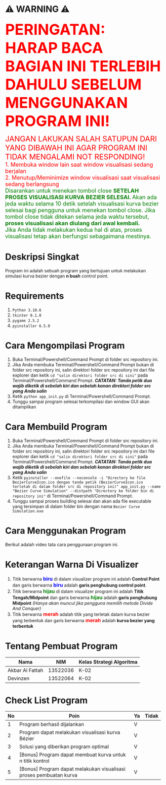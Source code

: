 # ⚠️ WARNING ⚠️
<font color="red" size= "20"><strong>PERINGATAN: HARAP BACA BAGIAN INI TERLEBIH DAHULU SEBELUM MENGGUNAKAN PROGRAM INI!</strong></font> <br>

<font color="red" size = "5">JANGAN LAKUKAN SALAH SATUPUN DARI YANG DIBAWAH INI AGAR PROGRAM INI TIDAK MENGALAMI NOT RESPONDING! </font><br>
<font color="red" size = "4">1. Membuka window lain saat window visualisasi sedang berjalan</font><br>
<font color="red" size = "4">2. Menutup/Meminimize window visualisasi saat visualisasi sedang berlangsung</font><br>
<font color="green" size = "4"> Disarankan untuk menekan tombol close <b>SETELAH PROSES VISUALISASI KURVA BEZIER SELESAI. </b>Akan ada jeda waktu selama 10 detik setelah visualisasi kurva bezier selesai bagi pengguna untuk menekan tombol close. Jika tombol close tidak ditekan selama jeda waktu tersebut, <b>proses visualisasi akan diulang dari awal kembali.</b>  </font><br>
<font color="green" size = "4">Jika Anda tidak melakukan kedua hal di atas, proses visualisasi tetap akan berfungsi sebagaimana mestinya.</font><br>
# Deskripsi Singkat
Program ini adalah sebuah program yang bertujuan untuk melakukan simulasi kurva bezier dengan **n buah** control point.

# Requirements
1. ```Python 3.10.6```
2. ```tkinter 0.1.0```
3. ```pygame 2.5.2```
4. ```pyinstaller 6.5.0```

# Cara Mengompilasi Program
1. Buka Terminal/Powershell/Command Prompt di folder src repository ini.
2. Jika Anda membuka Terminal/Powershell/Command Prompt bukan di folder src repository ini, salin direktori folder src repository ini dari file explorer dan ketik ``` cd "salin direktori folder src di sini" ``` pada Terminal/Powershell/Command Prompt. ***CATATAN: Tanda petik dua wajib diketik di sebelah kiri dan sebelah kanan direktori folder src yang Anda salin***
3. Ketik ```python app_init.py``` di Terminal/Powershell/Command Prompt.
4. Tunggu sampai program selesai terkompilasi dan window GUI akan ditampilkan

# Cara Membuild Program
1. Buka Terminal/Powershell/Command Prompt di folder src repository ini.
2. Jika Anda membuka Terminal/Powershell/Command Prompt bukan di folder src repository ini, salin direktori folder src repository ini dari file explorer dan ketik ``` cd "salin direktori folder src di sini" ``` pada Terminal/Powershell/Command Prompt. ***CATATAN: Tanda petik dua wajib diketik di sebelah kiri dan sebelah kanan direktori folder src yang Anda salin***
3. Ketik ```pyinstaller --onefile --noconsole -i "Directory ke file BezierCurveIcon.ico dengan tanda petik (BezierCurveIcon.ico terletak di dalam folder src di repository ini)" app_init.py --name "Bezier Curve Simulation" --distpath "Directory ke folder bin di repository ini"``` di Terminal/Powershell/Command Prompt.
4. Tunggu sampai proses building selesai dan akan ada file executable yang tersimpan di dalam folder bin dengan nama ```Bezier Curve Simulation.exe```
# Cara Menggunakan Program
Berikut adalah video tata cara penggunaan program ini.

# Keterangan Warna Di Visualizer
1. Titik berwarna <font color = "blue" size = 3>**biru**</font> di dalam visualizer program ini adalah **Control Point** dan garis berwarna <font color = "blue" size = 3>**biru**</font> adalah **garis penghubung control point**.
2. Titik berwarna <font color = "green" size = 3>**hijau**</font> di dalam visualizer program ini adalah **Titik Tengah/Midpoint** dan garis berwarna <font color = "green" size = 3>**hijau**</font> adalah **garis penghubung Midpoint** *(Hanya akan muncul jika pengguna memilih metode Divide And Conquer)* 
3. Titik berwarna <font color = "red" size = 3>**merah**</font> adalah titik yang terletak dalam kurva bezier yang terbentuk dan garis berwarna <font color = "red" size = 3>**merah**</font> adalah **kurva bezier yang terbentuk**
# Tentang Pembuat Program
| Nama          | NIM    | Kelas Strategi Algoritma|
| --------------|--------| ----|
|Akbar Al Fattah|13522036| K-02|
|Devinzen       |13522064| K-02|
# Check List Program
| No | Poin | Ya | Tidak |
| --- | --- | --- | --- |
| 1 | Program berhasil dijalankan | V | |
| 2 | Program dapat melakukan visualisasi kurva Bézier | V | |
| 3 | Solusi yang diberikan program optimal | V | |
| 4 | [Bonus] Program dapat membuat kurva untuk n titik kontrol | V | |
| 5 |  [Bonus] Program dapat melakukan visualisasi proses pembuatan kurva | V | |
